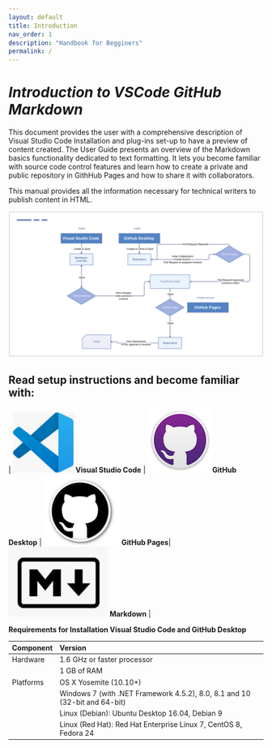 ```yaml
---
layout: default
title: Introduction
nav_order: 1
description: "Handbook for Begginers"
permalink: /
---
```



# *Introduction to VSCode GitHub Markdown*

This document provides the user with a comprehensive description of Visual Studio Code Installation and plug-ins set-up to have a preview of content created. The User Guide presents an overview of the Markdown basics functionality dedicated to text formatting.
It lets you become familiar with source code control features and learn how to create a private and public repository in GithHub Pages and how to share it with collaborators.

This manual provides all the information necessary for technical writers to publish content in HTML.



![link2](/assets/images/GitHubProcess.svg)

## Read setup instructions and become familiar with:

 | ![](assets/images/vscode.png) **Visual Studio Code**  | ![](assets/images/Github.png)**GitHub Desktop** | 
![](assets/images/GitHub%20Pages.png) **GitHub Pages**| ![](assets/images/Markdown.png)  **Markdown** |



**Requirements for Installation Visual Studio Code and GitHub Desktop**

| Component | Version |
|:----------|:-----------------|
| Hardware  | 1.6 GHz or faster processor |
|  | 1 GB of RAM |
| Platforms | OS X Yosemite (10.10+)  |
| | Windows 7 (with .NET Framework 4.5.2), 8.0, 8.1 and 10 (32-bit and 64-bit)|
| | Linux (Debian): Ubuntu Desktop 16.04, Debian 9 |
| | Linux (Red Hat): Red Hat Enterprise Linux 7, CentOS 8, Fedora 24|


